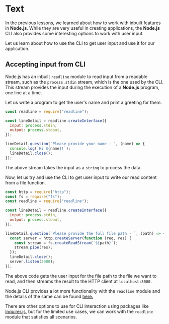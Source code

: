# Text

In the previous lessons, we learned about how to work with inbuilt features in **Node.js**. While they are very useful in creating applications, the **Node.js** CLI also provides some interesting options to work with user input.

Let us learn about how to use the CLI to get user input and use it for our application.

## Accepting input from CLI

Node.js has an inbuilt `readline` module to read input from a readable stream, such as the `process.stdin` stream, which is the one used by the CLI. This stream provides the input during the execution of a **Node.js** program, one line at a time.

Let us write a program to get the user's name and print a greeting for them.

```js
const readline = require("readline");

const lineDetail = readline.createInterface({
  input: process.stdin,
  output: process.stdout,
});

lineDetail.question(`Please provide your name - `, (name) => {
  console.log(`Hi ${name}!`);
  lineDetail.close();
});
```

The above stream takes the input as a `string` to process the data.

Now, let us try and use the CLI to get user input to write our read content from a file function.

```js
const http = require("http");
const fs = require("fs");
const readline = require("readline");

const lineDetail = readline.createInterface({
  input: process.stdin,
  output: process.stdout,
});

lineDetail.question(`Please provide the full file path - `, (path) => {
  const server = http.createServer(function (req, res) {
    const stream = fs.createReadStream(`${path}`);
    stream.pipe(res);
  });
  lineDetail.close();
  server.listen(3000);
});
```

The above code gets the user input for the file path to the file we want to read, and then streams the result to the HTTP client at `localhost:3000`.

Node.js CLI provides a lot more functionality with the `readline` module and the details of the same can be found [here.](https://nodejs.org/docs/latest-v16.x/api/readline.html)

There are other options to use for CLI interaction using packages like [Inquirer.js](https://github.com/SBoudrias/Inquirer.js), but for the limited use cases, we can work with the `readline` module that satisfies all scenarios.

